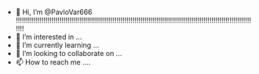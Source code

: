 - 👋 Hi, I’m @PavloVar666 !!!!!!!!!!!!!!!!!!!!!!!!!!!!!!!!!!!!!!!!!!!!!!!!!!!!!!!!!!!!!!!!!!!!!!!!!!!!!!!!!!!!!!!!!!!!!!!!!!!!!!!!!!!!!!!!!!!!!!!!!!!
- 👀 I’m interested in ...
- 🌱 I’m currently learning ...
- 💞️ I’m looking to collaborate on ...
- 📫 How to reach me ....

<!---
PavloVar666/PavloVar666 is a ✨ special ✨ repository because its `README.md` (this file) appears on your GitHub profile.
You can click the Preview link to take a look at your changes.
--->
